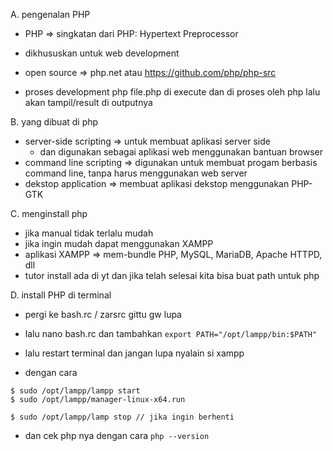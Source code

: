 A. pengenalan PHP
- PHP => singkatan dari PHP: Hypertext Preprocessor
- dikhususkan untuk web development
- open source => php.net atau https://github.com/php/php-src

- proses development php
file.php di execute dan di proses oleh php lalu akan tampil/result di outputnya

B. yang dibuat di php
- server-side scripting => untuk membuat aplikasi server side
    - dan digunakan sebagai aplikasi web menggunakan bantuan browser
- command line scripting => digunakan untuk membuat progam berbasis command line, tanpa harus menggunakan web server
- dekstop application => membuat aplikasi dekstop menggunakan PHP-GTK

C. menginstall php
- jika manual tidak terlalu mudah
- jika ingin mudah dapat menggunakan XAMPP
- aplikasi XAMPP => mem-bundle PHP, MySQL, MariaDB, Apache HTTPD, dll
- tutor install ada di yt dan jika telah selesai kita bisa buat path untuk php

D. install PHP di terminal
- pergi ke bash.rc / zarsrc gittu gw lupa
- lalu nano bash.rc dan tambahkan
```export PATH="/opt/lampp/bin:$PATH"```

- lalu restart terminal dan jangan lupa nyalain si xampp
- dengan cara
```
$ sudo /opt/lampp/lampp start
$ sudo /opt/lampp/manager-linux-x64.run

$ sudo /opt/lampp/lamp stop // jika ingin berhenti
```
- dan cek php nya dengan cara
```php --version```
